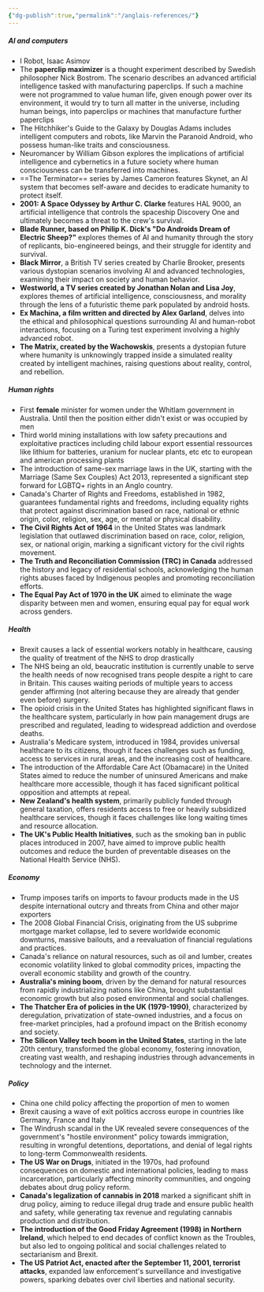 ```yaml
---
{"dg-publish":true,"permalink":"/anglais-references/"}
---
```


##### AI and computers 
- I Robot, Isaac Asimov
- The **paperclip maximizer** is a thought experiment described by Swedish philosopher Nick Bostrom. The scenario describes an advanced artificial intelligence tasked with manufacturing paperclips. If such a machine were not programmed to value human life, given enough power over its environment, it would try to turn all matter in the universe, including human beings, into paperclips or machines that manufacture further paperclips
- The Hitchhiker's Guide to the Galaxy by Douglas Adams includes intelligent computers and robots, like Marvin the Paranoid Android, who possess human-like traits and consciousness.
- Neuromancer by William Gibson explores the implications of artificial intelligence and cybernetics in a future society where human consciousness can be transferred into machines.
- ==The Terminator== series by James Cameron features Skynet, an AI system that becomes self-aware and decides to eradicate humanity to protect itself.
- **2001: A Space Odyssey by Arthur C. Clarke** features HAL 9000, an artificial intelligence that controls the spaceship Discovery One and ultimately becomes a threat to the crew's survival.
- **Blade Runner, based on Philip K. Dick's "Do Androids Dream of Electric Sheep?"** explores themes of AI and humanity through the story of replicants, bio-engineered beings, and their struggle for identity and survival.
- **Black Mirror**, a British TV series created by Charlie Brooker, presents various dystopian scenarios involving AI and advanced technologies, examining their impact on society and human behavior.
- **Westworld, a TV series created by Jonathan Nolan and Lisa Joy**, explores themes of artificial intelligence, consciousness, and morality through the lens of a futuristic theme park populated by android hosts.
- **Ex Machina, a film written and directed by Alex Garland**, delves into the ethical and philosophical questions surrounding AI and human-robot interactions, focusing on a Turing test experiment involving a highly advanced robot.
- **The Matrix, created by the Wachowskis**, presents a dystopian future where humanity is unknowingly trapped inside a simulated reality created by intelligent machines, raising questions about reality, control, and rebellion.


##### Human rights
- First **female** minister for women under the Whitlam government in Australia. Until then the position either didn't exist or was occupied by men
- Third world mining installations with low safety precautions and exploitative practices including child labour export essential ressources like lithium for batteries, uranium for nuclear plants, etc etc to european and american processing plants 
- The introduction of same-sex marriage laws in the UK, starting with the Marriage (Same Sex Couples) Act 2013, represented a significant step forward for LGBTQ+ rights in an Anglo country.
- Canada's Charter of Rights and Freedoms, established in 1982, guarantees fundamental rights and freedoms, including equality rights that protect against discrimination based on race, national or ethnic origin, color, religion, sex, age, or mental or physical disability.
- **The Civil Rights Act of 1964** in the United States was landmark legislation that outlawed discrimination based on race, color, religion, sex, or national origin, marking a significant victory for the civil rights movement.
- **The Truth and Reconciliation Commission (TRC) in Canada** addressed the history and legacy of residential schools, acknowledging the human rights abuses faced by Indigenous peoples and promoting reconciliation efforts.
- **The Equal Pay Act of 1970 in the UK** aimed to eliminate the wage disparity between men and women, ensuring equal pay for equal work across genders.

##### Health
- Brexit causes a lack of essential workers notably in healthcare, causing the quality of treatment of the NHS to drop drastically
- The NHS being an old, beaucratic institution is currently unable to serve the health needs of now recognised trans people despite a right to care in Britain. This causes waiting periods of multiple years to access gender affirming (not altering because they are already that gender even before) surgery. 
- The opioid crisis in the United States has highlighted significant flaws in the healthcare system, particularly in how pain management drugs are prescribed and regulated, leading to widespread addiction and overdose deaths.
- Australia's Medicare system, introduced in 1984, provides universal healthcare to its citizens, though it faces challenges such as funding, access to services in rural areas, and the increasing cost of healthcare.
- The introduction of the Affordable Care Act (Obamacare) in the United States aimed to reduce the number of uninsured Americans and make healthcare more accessible, though it has faced significant political opposition and attempts at repeal.
- **New Zealand's health system**, primarily publicly funded through general taxation, offers residents access to free or heavily subsidized healthcare services, though it faces challenges like long waiting times and resource allocation.
- **The UK's Public Health Initiatives**, such as the smoking ban in public places introduced in 2007, have aimed to improve public health outcomes and reduce the burden of preventable diseases on the National Health Service (NHS).

##### Economy
- Trump imposes tarifs on imports to favour products made in the US despite international outcry and threats from China and other major exporters
- The 2008 Global Financial Crisis, originating from the US subprime mortgage market collapse, led to severe worldwide economic downturns, massive bailouts, and a reevaluation of financial regulations and practices.
- Canada's reliance on natural resources, such as oil and lumber, creates economic volatility linked to global commodity prices, impacting the overall economic stability and growth of the country.
- **Australia's mining boom**, driven by the demand for natural resources from rapidly industrializing nations like China, brought substantial economic growth but also posed environmental and social challenges.
- **The Thatcher Era of policies in the UK (1979-1990)**, characterized by deregulation, privatization of state-owned industries, and a focus on free-market principles, had a profound impact on the British economy and society.
- **The Silicon Valley tech boom in the United States**, starting in the late 20th century, transformed the global economy, fostering innovation, creating vast wealth, and reshaping industries through advancements in technology and the internet.

##### Policy
- China one child policy affecting the proportion of men to women
- Brexit causing a wave of exit politics accross europe in countries like Germany, France and Italy
- The Windrush scandal in the UK revealed severe consequences of the government's "hostile environment" policy towards immigration, resulting in wrongful detentions, deportations, and denial of legal rights to long-term Commonwealth residents.
- **The US War on Drugs**, initiated in the 1970s, had profound consequences on domestic and international policies, leading to mass incarceration, particularly affecting minority communities, and ongoing debates about drug policy reform.
-  **Canada's legalization of cannabis in 2018** marked a significant shift in drug policy, aiming to reduce illegal drug trade and ensure public health and safety, while generating tax revenue and regulating cannabis production and distribution.
- **The introduction of the Good Friday Agreement (1998) in Northern Ireland**, which helped to end decades of conflict known as the Troubles, but also led to ongoing political and social challenges related to sectarianism and Brexit.
- **The US Patriot Act, enacted after the September 11, 2001, terrorist attacks**, expanded law enforcement's surveillance and investigative powers, sparking debates over civil liberties and national security.